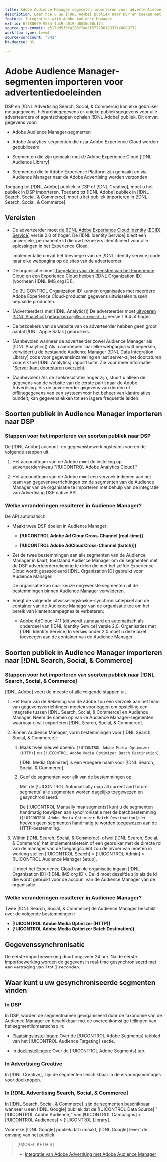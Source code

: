 ```yaml
---
title: Adobe Audience Manager-segmenten importeren voor advertentiedoeleinden
description: Leer hoe u uw [!DNL Adobe] publiek naar DSP en zoeken met Adobe Audience Manager
feature: Integration with Adobe Audience Manager
exl-id: 6ff80699-9554-4b39-a019-d8055d68c174
source-git-commit: e517dd5f5fa283ff8a2f57728612937148889732
workflow-type: tm+mt
source-wordcount: '743'
ht-degree: 0%

---
```


# Adobe Audience Manager-segmenten importeren voor advertentiedoeleinden

DSP en [!DNL Advertising Search, Social, & Commerce] kan elke gebruiker metagegevens, hiërarchiegegevens en unieke publieksgegevens voor alle adverteerders of agentschappen ophalen [!DNL Adobe] publiek<!-- segments or audiences? Standardize terms per AAM's docs -->. Dit omvat gegevens voor:

* Adobe Audience Manager-segmenten

* Adobe Analytics-segmenten die naar Adobe Experience Cloud worden gepubliceerd

* Segmenten die zijn gemaakt met de Adobe Experience Cloud [!DNL Audience Library]

* Segmenten die in Adobe Experience Platform zijn gemaakt en via Audience Manager naar de Adobe Advertising worden verzonden

Toegang tot [!DNL Adobe] publiek in DSP of [!DNL Creative], moet u het publiek in DSP importeren. Toegang tot [!DNL Adobe] publiek in [!DNL Search, Social, & Commerce], moet u het publiek importeren in [!DNL Search, Social, & Commerce].

## Vereisten

* De adverteerder moet [de [!DNL Adobe Experience Cloud Identity (ECID) Service]](https://experienceleague.adobe.com/docs/id-service/using/intro/overview.html) versie 2.0 of hoger. De [!DNL Identity Service] biedt een universele, permanente id die uw bezoekers identificeert voor alle oplossingen in het Experience Cloud.

  Implementatie omvat het toevoegen van de [!DNL Identity service] code naar elke webpagina op de sites van de adverteerder.

* De organisatie moet [Toegelaten voor de diensten van het Experience Cloud](https://experienceleague.adobe.com/docs/core-services/interface/services/core-services.html) en een Experience Cloud hebben [!DNL Organization ID] (voorheen [!DNL IMS org ID]).

  De [!UICONTROL Organization ID] kunnen organisaties met meerdere Adobe Experience Cloud-producten gegevens uitwisselen tussen bepaalde producten.

* (Adverteerders met [!DNL Analytics]) De adverteerder moet [uitvoeren [!DNL Analytics] gebruiken `appMeasurement.js`](https://experienceleague.adobe.com/docs/analytics/implementation/js/overview.html) versie 1.6.4 of hoger.

* De bezoekers van de website van de adverteerder hebben geen groot aantal [!DNL Apple Safari] gebruikers.

* (Aanbevolen wanneer de adverteerder zowel Audience Manager als [!DNL Analytics]) Als u aanroepen naar elke webpagina wilt beperken, verwijdert u de bestaande Audience Manager [!DNL Data Integration Library] code voor gegevensinzameling en laat server-zijhet door:sturen voor elk toe [!DNL Analytics] rapportsuite. Zie voor meer informatie &quot;[Server-kant door:sturen overzicht](https://experienceleague.adobe.com/docs/analytics/admin/admin-tools/server-side-forwarding/ssf.html).

* (Aanbevolen) Als de zoekresultaten hoger zijn, stuurt u alleen de gegevens van de website van de eerste partij naar de Adobe Advertising. Als de adverteerder gegevens van derden of offlinegegevens van een systeem voor het beheer van klantrelaties bundelt, kan gegevenslekken tot een lagere frequentie leiden.

## Soorten publiek in Audience Manager importeren naar DSP

### Stappen voor het importeren van soorten publiek naar DSP

De [!DNL Adobe] account- en gegevensbewerkingsteams voeren de volgende stappen uit.

1. Het accountteam van de Adobe moet de instelling op adverteerderniveau &quot;[!UICONTROL Adobe Analytics Cloud].&quot;

1. Het accountteam van de Adobe moet een verzoek indienen<!-- Submit a request as a JIRA task? --> aan het team van gegevensverrichtingen<!-- implementation team? --> om de segmenten van de Audience Manager van de organisatie te importeren met behulp van de integratie van Advertising DSP native API.

### Welke veranderingen resulteren in Audience Manager?

De API automatisch:

* Maakt twee DSP doelen in Audience Manager:

   * **[!UICONTROL Adobe Ad Cloud Cross-Channel (real-time)]**

   * **[!UICONTROL Adobe AdCloud Cross-Channel (batch)])**

* Zet de twee bestemmingen aan alle segmenten van de Audience Manager in kaart, toestaand Audience Manager om de segmenten met de DSP adverteerderrekening te delen die met het zelfde Experience Cloud wordt geassocieerd [!DNL Organization ID] gebruikt voor Audience Manager. <!-- Verify -->

  De organisatie kan naar keuze ongewenste segmenten uit de bestemmingen binnen Audience Manager verwijderen.

* Voegt de volgende uitwisselingskoekje-synchronisatiepixel aan de container van de Audience Manager van de organisatie toe om het bereik van klantencampagnes te verbeteren:

   * Adobe AdCloud: 411 (dit wordt standaard en automatisch als onderdeel van [!DNL Identity Service] versie 2.0. Organisaties met [!DNL Identity Service] In versies onder 2.0 moet u deze pixel toevoegen aan de container van de Audience Manager.

## Soorten publiek in Audience Manager importeren naar [!DNL Search, Social, & Commerce]

### Stappen voor het importeren van soorten publiek naar [!DNL Search, Social, & Commerce]

[!DNL Adobe] voert de meeste of alle volgende stappen uit.

1. Het team van de Rekening van de Adobe zou een verzoek aan het team van gegevensverrichtingen moeten voorleggen om opstelling een integratie tussen [!DNL Search, Social, & Commerce] en Audience Manager. Neem de namen op van de Audience Manager-segmenten waarnaar u wilt exporteren [!DNL Search, Social, & Commerce].

1. Binnen Audience Manager, vorm bestemmingen voor [!DNL Search, Social, & Commerce]:

   1. Maak twee nieuwe doelen: `[!UICONTROL Adobe Media Optimizer (HTTP)]` en `[!UICONTROL Adobe Media Optimizer Batch Destination]`.

      [!DNL Media Optimizer] is een vroegere naam voor [!DNL Search, Social, & Commerce].

   1. Geef de segmenten voor elk van de bestemmingen op.

      Met de [!UICONTROL Automatically map all current and future segments] alle segmenten worden dagelijks toegewezen en gesynchroniseerd.

      De [!UICONTROL Manually map segments] kunt u de segmenten handmatig toewijzen aan synchronisatie met de batchbestemming (`[!UICONTROL Adobe Media Optimizer Batch Destination]`). Er hoeven geen segmenten handmatig te worden toegewezen aan de HTTP-bestemming.

1. Within [!DNL Search, Social, & Commerce], ofwel [!DNL Search, Social, & Commerce] het implementatieteam of een gebruiker met de directe rol van de manager van de toegangscliënt zou de invoer van moeten in werking stellen [!UICONTROL Search] > [!UICONTROL Admin] > [!UICONTROL Audience Manager Setup].

   U moet het Experience Cloud van de organisatie ingaan [!DNL Organization ID] ([!DNL IMS org ID]). De id moet dezelfde zijn als de id die wordt gebruikt voor de account van de Audience Manager van de organisatie.

### Welke veranderingen resulteren in Audience Manager?

Twee [!DNL Search, Social, & Commerce] de Audience Manager beschikt over de volgende bestemmingen :

* **[!UICONTROL Adobe Media Optimizer (HTTP)]**
* **[!UICONTROL Adobe Media Optimizer Batch Destination])**

## Gegevenssynchronisatie

De eerste importbewerking duurt ongeveer 24 uur. Na de eerste importbewerking worden de gegevens in real-time gesynchroniseerd met een vertraging van 1 tot 2 seconden.

<!--
### How DSP Syncs the Data

DSP syncs the data automatically using the [!DNL Adobe Experience Cloud Identity (ECID) Service]. During synchronization, the [!DNL ECID Service] calls Adobe Advertising at [!DNL cm.eversttech.net]. Because Adobe Advertising is a trusted domain, ID syncs take place from parent pages rather than within the destination publishing iframes, as they do with most third-party activation partners. Audience Manager identifies unique users by device IDs, using the [Audience Manager [!DNL Unique User ID (AAM UUID)]](https://experienceleague.adobe.com/docs/audience-manager/user-guide/reference/ids-in-aam.html#global-device-ids), also called the [!DNL Device ID].

![Synchronization of [!DNL Adobe] audiences in DSP](/help/integrations/assets/audience-manager-sync.png)

### How Search Syncs the Data
-->

<!-- 
Segment membership data is sent only after one of the following events occurs:

* (Advertisers with DSP):

  * The segment is targeted in an Adobe Advertising display ad.

  * The segment is added to the [!DNL Adobe AdCloud Cross-Channel] batch and real-time destinations within the Audience Manager user interface.

* (Advertisers with [!DNL Search, Social, & Commerce]):

  * The segment is targeted in an Adobe Advertising search ad.

  * The segment is added to the [!DNL Adobe Media Optimizer] batch and HTTP destinations within the Audience Manager user interface.
 -->
<!-- Is membership data/whatever available in Creative? If so, does it show the same as DSP? -->

## Waar kunt u uw gesynchroniseerde segmenten vinden

### In DSP

In DSP, worden de segmentnamen georganiseerd door de taxonomie van de Audience Manager en beschikbaar met de overeenkomstige tellingen van het segmentlidmaatschap in:

* [Plaatsingsinstellingen](/help/dsp/campaign-management/placements/placement-settings.md#audience-targeting): Over de [!UICONTROL Adobe Segments] tabblad van het [!UICONTROL Audience Targeting] sectie.

* In [doelinstellingen](/help/dsp/audiences/audience-settings.md): Over de [!UICONTROL Adobe Segments] tab.

### In Advertising Creative

In [!DNL Creative], zijn de segmenten beschikbaar in de ervaringsmontages voor doelknopen.

### In [!DNL Advertising Search, Social, & Commerce]

In [!DNL Search, Social, & Commerce], zijn de segmenten beschikbaar wanneer u een [!DNL Google] publiek dat de [!UICONTROL Data Source] &quot;[!UICONTROL Adobe Audience]&quot; van [!UICONTROL Campaigns] > [!UICONTROL Audiences] > [!UICONTROL Library].

Voor elke [!DNL Google] publiek dat u maakt, [!DNL Google] levert de omvang van het publiek.

>[!MORELIKETHIS]
>
>* [Integratie van Adobe Advertising met Adobe Audience Manager](/help/integrations/audience-manager/overview.md)
